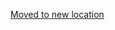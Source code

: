 [Moved to new location](https://github.com/DataTalksClub/machine-learning-zoomcamp/blob/master/03-classification/homework.md)